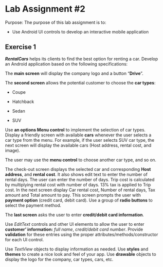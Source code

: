 # Lab Assignment #2

Purpose: The purpose of this lab assignment is to:

- Use Android UI controls to develop an interactive mobile application

## Exercise 1

***RentalCars*** helps its clients to find the best option for renting a
car. Develop an Android application based on the following
specifications:

The **main screen** will display the company logo and a button
“**Drive**”.

The **second screen** allows the potential customer to choose the **car
types**:

- Coupe

- Hatchback

- Sedan

- SUV

Use **an options Menu control** to implement the selection of car types.
Display a friendly screen with available **cars** whenever the user
selects a car type from the menu. For example, if the user selects SUV
car type, the next screen will display the available cars (Host address,
rental cost, and image).

The user may use the **menu control** to choose another car type, and so
on.

The check-out screen displays the selected car and corresponding **Host
address**, and **rental cost**. It also shows edit text to enter the
number of rental days. The user can enter the number of days. Trip cost
is calculated by multiplying rental cost with number of days. 13% tax is
applied to Trip cost. In the next screen display Car rental cost, Number
of rental days, Tax amount and Total amount to pay. This screen prompts
the user with **payment option** (credit card, debit card). Use a group
of **radio buttons** to select the payment method.

The **last screen** asks the user to enter **credit/debit card
information**.

Use *EditText* controls and other UI elements to allow the user to enter
**customer’ information:** *full* *name*, *credit/debit card number*.
Provide **validation** for these entries using the proper
attributes/methods/constructor for each UI control.

Use *TextView* objects to display information as needed. Use **styles**
and **themes** to create a nice look and feel of your app. Use
**drawable** objects to display the logo for the company, car types,
cars, etc.
